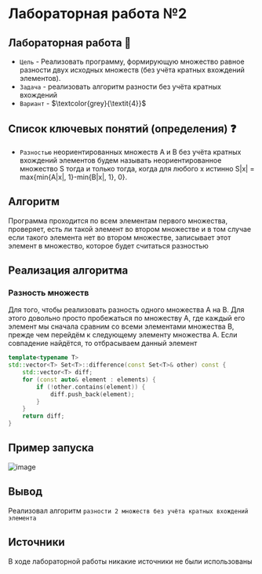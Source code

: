 # Лабораторная работа №2
## Лабораторная работа 🔢


- `Цель` - Реализовать программу, формирующую множество равное разности двух исходных множеств (без учёта кратных вхождений элементов).
- `Задача` - реализовать алгоритм разности без учёта кратных вхождений
- `Вариант` - $\textcolor{grey}{\textit{4}}$

## Список ключевых понятий (определения) ❓
- `Разностью` неориентированных множеств A и B без учёта кратных вхождений элементов будем называть неориентированное множество S тогда и только тогда, когда для любого x
истинно S|x| = max{min{A|x|, 1}-min{B|x|, 1}, 0}.

## Алгоритм
Программа проходится по всем элементам первого множества, проверяет, есть ли такой элемент во втором множестве и в том случае если такого элемента нет во втором множестве, записывает этот элемент в множество, которое будет считаться разностью

## Реализация алгоритма

### Разность множеств
Для того, чтобы реализовать разность одного множества А на В. Для этого довольно просто пробежаться по множеству А, где каждый его элемент мы сначала сравним со всеми элементами множества В, прежде чем перейдём к следующему элементу множества А. Если совпадение найдётся, то отбрасываем данный элемент

``` C++
template<typename T>
std::vector<T> Set<T>::difference(const Set<T>& other) const {
    std::vector<T> diff;
    for (const auto& element : elements) {
        if (!other.contains(element)) {
            diff.push_back(element);
        }
    }
    return diff;
}

```
## Пример запуска
![image](https://github.com/iis-32170x/RPIIS/assets/144806982/a414d2d7-cf3f-42a7-af06-ed3c6c588cda)
## Вывод
Реализовал алгоритм `разности 2 множеств без учёта кратных вхождений элемента`
## Источники
В ходе лабораторной работы никакие источники не были использованы
